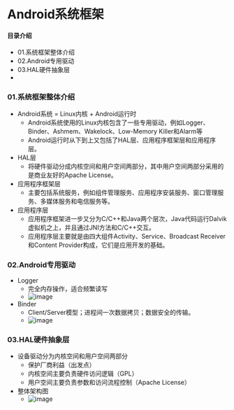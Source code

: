 # Android系统框架
#### 目录介绍
- 01.系统框架整体介绍
- 02.Android专用驱动
- 03.HAL硬件抽象层
- 


### 01.系统框架整体介绍
- Android系统 = Linux内核 + Android运行时
    - Android系统使用的Linux内核包含了一些专用驱动，例如Logger、Binder、Ashmem、Wakelock、Low-Memory Killer和Alarm等
    - Android运行时从下到上又包括了HAL层、应用程序框架层和应用程序层。
- HAL层
    - 将硬件驱动分成内核空间和用户空间两部分，其中用户空间两部分采用的是商业友好的Apache License。
- 应用程序框架层
    - 主要包括系统服务，例如组件管理服务、应用程序安装服务、窗口管理服务、多媒体服务和电信服务等。
- 应用程序层
    - 应用程序框架进一步又分为C/C++和Java两个层次，Java代码运行Dalvik虚拟机之上，并且通过JNI方法和C/C++交互。
    - 应用程序层主要就是由四大组件Activity、Service、Broadcast Receiver和Content Provider构成，它们是应用开发的基础。


### 02.Android专用驱动
- Logger
    - 完全内存操作，适合频繁读写
    - ![image](https://box.kancloud.cn/d1ad086e660cc704200cfa8966f6c4b0_573x507.jpg)
- Binder
    - Client/Server模型；进程间一次数据拷贝；数据安全的传输。
    - ![image](https://box.kancloud.cn/887eded306fad9269391aa8da0a43c95_784x465.jpg)



### 03.HAL硬件抽象层
- 设备驱动分为内核空间和用户空间两部分
    - 保护厂商利益（出发点）
    - 内核空间主要负责硬件访问逻辑（GPL）
    - 用户空间主要负责参数和访问流程控制（Apache License）
- 整体架构图
    - ![image](https://box.kancloud.cn/993b4084be40134e34456e2907347f30_722x454.jpg)




















